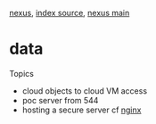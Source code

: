 [nexus](https://robfatland.github.io/nexus), [index source](https://github.com/robfatland/nexus/blob/gh-pages/index.md), 
[nexus main](https://github.com/robfatland/nexus/tree/main)


# data

Topics

- cloud objects to cloud VM access
- poc server from 544
- hosting a secure server cf [nginx](https://scalastic.io/en/ufw-fail2ban-nginx/)
